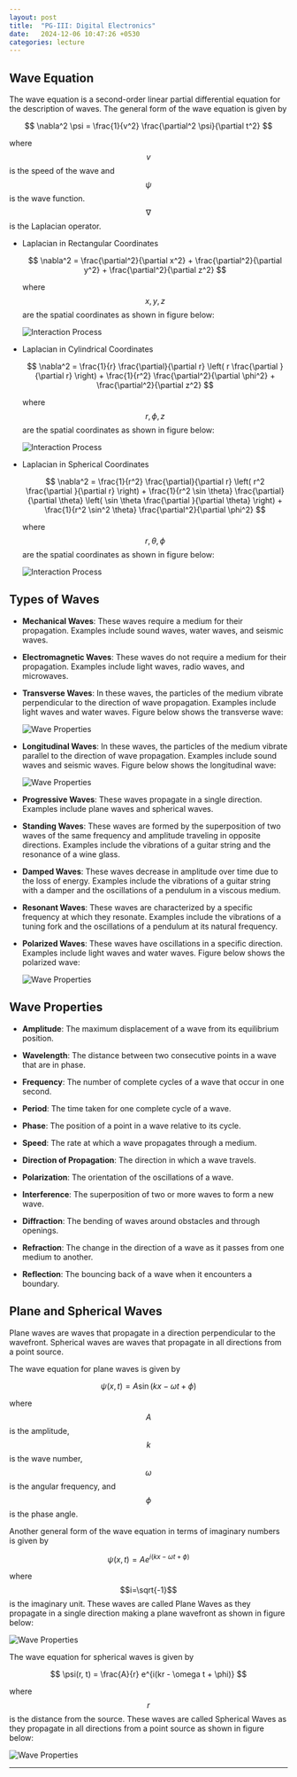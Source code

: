 ```yaml
---
layout: post
title:  "PG-III: Digital Electronics"
date:   2024-12-06 10:47:26 +0530
categories: lecture
---
```


## Wave Equation

The wave equation is a second-order linear partial differential equation for the description of waves. The general form of the wave equation is given by

$$ \nabla^2 \psi = \frac{1}{v^2} \frac{\partial^2 \psi}{\partial t^2} $$

where $$v$$ is the speed of the wave and $$\psi$$ is the wave function. $$\nabla$$ is the Laplacian operator.

- Laplacian in Rectangular Coordinates

  $$ \nabla^2 = \frac{\partial^2}{\partial x^2} + \frac{\partial^2}{\partial y^2} + \frac{\partial^2}{\partial z^2} $$

  where $$x, y, z$$ are the spatial coordinates as shown in figure below:

  <img src="/MCD/assets/img/Math/Rectangular-C.png" alt="Interaction Process" class="my-custom-class" style="max-width:100%; height:auto;">

- Laplacian in Cylindrical Coordinates

  $$ \nabla^2 = \frac{1}{r} \frac{\partial}{\partial r} \left( r \frac{\partial }{\partial r} \right) + \frac{1}{r^2} \frac{\partial^2}{\partial \phi^2} + \frac{\partial^2}{\partial z^2} $$

  where $$r, \phi, z$$ are the spatial coordinates as shown in figure below:

  <img src="/MCD/assets/img/Math/Cylindirical-C.png" alt="Interaction Process" class="my-custom-class" style="max-width:100%; height:auto;">

- Laplacian in Spherical Coordinates

  $$ \nabla^2 = \frac{1}{r^2} \frac{\partial}{\partial r} \left( r^2 \frac{\partial }{\partial r} \right) + \frac{1}{r^2 \sin \theta} \frac{\partial}{\partial \theta} \left( \sin \theta \frac{\partial }{\partial \theta} \right) + \frac{1}{r^2 \sin^2 \theta} \frac{\partial^2}{\partial \phi^2} $$

  where $$r, \theta, \phi$$ are the spatial coordinates as shown in figure below:

  <img src="/MCD/assets/img/Math/Spherical-C.png" alt="Interaction Process" class="my-custom-class" style="max-width:100%; height:auto;">

## Types of Waves

- **Mechanical Waves**: These waves require a medium for their propagation. Examples include sound waves, water waves, and seismic waves.

- **Electromagnetic Waves**: These waves do not require a medium for their propagation. Examples include light waves, radio waves, and microwaves.

- **Transverse Waves**: In these waves, the particles of the medium vibrate perpendicular to the direction of wave propagation. Examples include light waves and water waves. Figure below shows the transverse wave:

  <img src="/MCD/assets/img/Waves/Transverse.png" alt="Wave Properties" class="my-custom-class" style="max-width:100%; height:auto;">

- **Longitudinal Waves**: In these waves, the particles of the medium vibrate parallel to the direction of wave propagation. Examples include sound waves and seismic waves. Figure below shows the longitudinal wave:

    <img src="/MCD/assets/img/Waves/Longitudinal.png" alt="Wave Properties" class="my-custom-class" style="max-width:100%; height:auto;">

- **Progressive Waves**: These waves propagate in a single direction. Examples include plane waves and spherical waves.

- **Standing Waves**: These waves are formed by the superposition of two waves of the same frequency and amplitude traveling in opposite directions. Examples include the vibrations of a guitar string and the resonance of a wine glass.

- **Damped Waves**: These waves decrease in amplitude over time due to the loss of energy. Examples include the vibrations of a guitar string with a damper and the oscillations of a pendulum in a viscous medium.

- **Resonant Waves**: These waves are characterized by a specific frequency at which they resonate. Examples include the vibrations of a tuning fork and the oscillations of a pendulum at its natural frequency.

- **Polarized Waves**: These waves have oscillations in a specific direction. Examples include light waves and water waves. Figure below shows the polarized wave:

  <img src="/MCD/assets/img/Waves/Polarized-Light.png" alt="Wave Properties" class="my-custom-class" style="max-width:100%; height:auto;">


## Wave Properties


- **Amplitude**: The maximum displacement of a wave from its equilibrium position.

- **Wavelength**: The distance between two consecutive points in a wave that are in phase.

- **Frequency**: The number of complete cycles of a wave that occur in one second.

- **Period**: The time taken for one complete cycle of a wave.

- **Phase**: The position of a point in a wave relative to its cycle.

- **Speed**: The rate at which a wave propagates through a medium.

- **Direction of Propagation**: The direction in which a wave travels.

- **Polarization**: The orientation of the oscillations of a wave.

- **Interference**: The superposition of two or more waves to form a new wave.

- **Diffraction**: The bending of waves around obstacles and through openings.

- **Refraction**: The change in the direction of a wave as it passes from one medium to another.

- **Reflection**: The bouncing back of a wave when it encounters a boundary.


## Plane and Spherical Waves

Plane waves are waves that propagate in a direction perpendicular to the wavefront. Spherical waves are waves that propagate in all directions from a point source. 

The wave equation for plane waves is given by

$$ \psi(x, t) = A \sin(kx - \omega t + \phi) $$

where $$A$$ is the amplitude, $$k$$ is the wave number, $$\omega$$ is the angular frequency, and $$\phi$$ is the phase angle.

Another general form of the wave equation in terms of imaginary numbers is given by

$$ \psi(x, t) = A e^{i(kx - \omega t + \phi)} $$

where $$i=\sqrt{-1}$$ is the imaginary unit. These waves are called Plane Waves as they propagate in a single direction making a plane wavefront as shown in figure below:

<img src="/MCD/assets/img/Waves/Plane.png" alt="Wave Properties" class="my-custom-class" style="max-width:100%; height:auto;">

The wave equation for spherical waves is given by

$$ \psi(r, t) = \frac{A}{r} e^{i(kr - \omega t + \phi)} $$

where $$r$$ is the distance from the source. These waves are called Spherical Waves as they propagate in all directions from a point source as shown in figure below:

<img src="/MCD/assets/img/Waves/Spherical.png" alt="Wave Properties" class="my-custom-class" style="max-width:100%; height:auto;">



---
